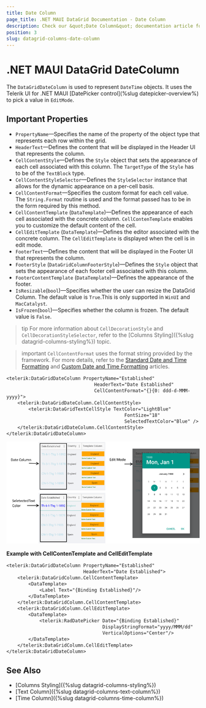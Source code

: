 ```yaml
---
title: Date Column
page_title: .NET MAUI DataGrid Documentation - Date Column
description: Check our &quot;Date Column&quot; documentation article for Telerik DataGrid for .NET MAUI.
position: 3
slug: datagrid-columns-date-column
---
```


# .NET MAUI DataGrid DateColumn

The `DataGridDateColumn` is used to represent `DateTime` objects. It uses the Telerik UI for .NET MAUI [DatePicker control](%slug datepicker-overview%) to pick a value in `EditMode`.

## Important Properties

* `PropertyName`&mdash;Specifies the name of the property of the object type that represents each row within the grid.
* `HeaderText`&mdash;Defines the content that will be displayed in the Header UI that represents the column.
* `CellContentStyle`&mdash;Defines the `Style` object that sets the appearance of each cell associated with this column. The `TargetType` of the `Style` has to be of the `TextBlock` type.
* `CellContentStyleSelector`&mdash;Defines the `StyleSelector` instance that allows for the dynamic appearance on a per-cell basis.
* `CellContentFormat`&mdash;Specifies the custom format for each cell value. The `String.Format` routine is used and the format passed has to be in the form required by this method.
* `CellContentTemplate` (`DataTemplate`)&mdash;Defines the appearance of each cell associated with the concrete column. `CellContenTemplate` enables you to customize the default content of the cell.
* `CellEditTemplate` (`DataTemplate`)&mdash;Defines the editor associated with the concrete column. The `CellEditTemplate` is displayed when the cell is in edit mode.
* `FooterText`&mdash;Defines the content that will be displayed in the Footer UI that represents the column.
* `FooterStyle` (`DataGridColumnFooterStyle`)&mdash;Defines the `Style` object that sets the appearance of each footer cell associated with this column.
* `FooterContentTemplate` (`DataTemplate`)&mdash;Defines the appearance of the footer.
* `IsResizable`(`bool`)&mdash;Specifies whether the user can resize the DataGrid Column. The default value is `True`.This is only supported in `WinUI` and `MacCatalyst`.
* `IsFrozen`(`bool`)&mdash;Specifies whether the column is frozen. The default value is `False`.

>tip For more information about `CellDecorationStyle` and  `CellDecorationStyleSelector`, refer to the [Columns Styling]({%slug datagrid-columns-styling%}) topic.

>important `CellContentFormat` uses the format string provided by the framework. For more details, refer to the [Standard Date and Time Formatting](https://docs.microsoft.com/en-us/dotnet/standard/base-types/standard-date-and-time-format-strings) and [Custom Date and Time Formatting](https://docs.microsoft.com/en-us/dotnet/standard/base-types/custom-date-and-time-format-strings) articles.

```XAML
<telerik:DataGridDateColumn PropertyName="Established"
                                HeaderText="Date Established"
                                CellContentFormat="{}{0: ddd-d-MMM-yyyy}">
    <telerik:DataGridDateColumn.CellContentStyle>
        <telerik:DataGridTextCellStyle TextColor="LightBlue"
                                           FontSize="18"
                                           SelectedTextColor="Blue" />
    </telerik:DataGridDateColumn.CellContentStyle>
</telerik:DataGridDateColumn>
```

![DataGrid Date Column](images/datecolumn-overview.png)

**Example with CellContenTemplate and CellEditTemplate**

```XAML
<telerik:DataGridDateColumn PropertyName="Established" 
							HeaderText="Date Established">
	<telerik:DataGridColumn.CellContentTemplate>
		<DataTemplate>
			<Label Text="{Binding Established}"/>
		</DataTemplate>
	</telerik:DataGridColumn.CellContentTemplate>
	<telerik:DataGridColumn.CellEditTemplate>
		<DataTemplate>
			<telerik:RadDatePicker Date="{Binding Established}" 
								   DisplayStringFormat="yyyy/MMM/dd"
								   VerticalOptions="Center"/>
		</DataTemplate>
	</telerik:DataGridColumn.CellEditTemplate>
</telerik:DataGridDateColumn>
```

## See Also

- [Columns Styling]({%slug datagrid-columns-styling%})
- [Text Column]({%slug datagrid-columns-text-column%})
- [Time Column]({%slug datagrid-columns-time-column%})
